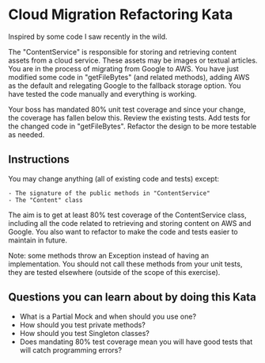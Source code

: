 Cloud Migration Refactoring Kata
================================

Inspired by some code I saw recently in the wild.

The "ContentService" is responsible for storing and retrieving content assets from a cloud service. These assets may be images or textual articles. You are in the process of migrating from Google to AWS. You have just modified some code in "getFileBytes" (and related methods), adding AWS as the default and relegating Google to the fallback storage option. You have tested the code manually and everything is working.

Your boss has mandated 80% unit test coverage and since your change, the coverage has fallen below this. Review the existing tests. Add tests for the changed code in "getFileBytes". Refactor the design to be more testable as needed.

Instructions
------------

You may change anything (all of existing code and tests) except:
	
	- The signature of the public methods in "ContentService"
	- The "Content" class

The aim is to get at least 80% test coverage of the ContentService class, including all the code related to retrieving and storing content on AWS and Google. You also want to refactor to make the code and tests easier to maintain in future.

Note: some methods throw an Exception instead of having an implementation. You should not call these methods from your unit tests, they are tested elsewhere (outside of the scope of this exercise).


Questions you can learn about by doing this Kata
-------------------------------------------------

- What is a Partial Mock and when should you use one?
- How should you test private methods?
- How should you test Singleton classes?
- Does mandating 80% test coverage mean you will have good tests that will catch programming errors?
